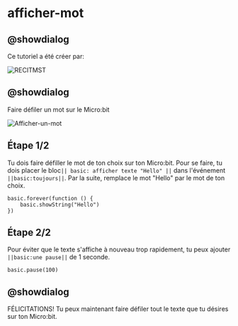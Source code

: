 # afficher-mot

## @showdialog
Ce tutoriel a été créer par:

![RECITMST](https://github.com/recitmstmam/mes-tutoriels/blob/master/images/logomst%20transparant.png?raw=true)
  
## @showdialog

Faire défiler un mot sur le Micro:bit

![Afficher-un-mot](https://github.com/recitmstmam/mes-tutoriels/blob/master/image2/Cr%C3%A9ation%20de%20variable.gif?raw=true)

## Étape 1/2

Tu dois faire défiller le mot de ton choix sur ton Micro:bit. Pour se faire, tu dois placer le bloc`` || basic: afficher texte "Hello" || `` dans l'événement ``||basic:toujours||``.  Par la suite, remplace le mot "Hello" par le mot de ton choix.

```blocks
basic.forever(function () {
    basic.showString("Hello")
})
```

## Étape 2/2

Pour éviter que le texte s'affiche à nouveau trop rapidement, tu peux ajouter ``||basic:une pause||`` de 1 seconde.

```blocks
basic.pause(100)
```

## @showdialog

FÉLICITATIONS!  Tu peux maintenant faire défiler tout le texte que tu désires sur ton Micro:bit.